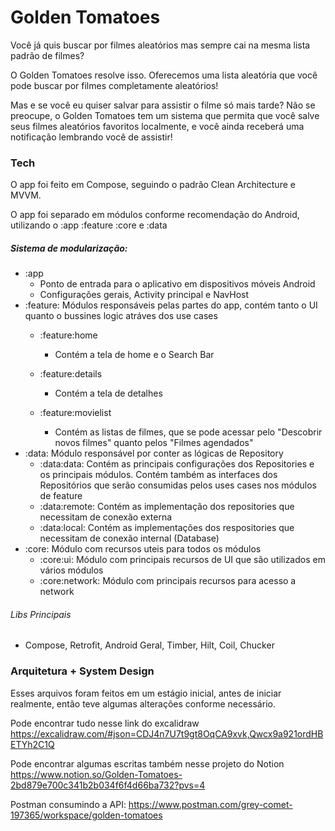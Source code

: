 # Golden Tomatoes

Você já quis buscar por filmes aleatórios mas sempre cai na mesma lista padrão de filmes?

 O Golden Tomatoes resolve isso. Oferecemos uma lista aleatória que você pode buscar por filmes completamente aleatórios!

Mas e se você eu quiser salvar para assistir o filme só mais tarde? Não se preocupe, o Golden Tomatoes tem um sistema que permita que você salve seus filmes aleatórios favoritos localmente, e você ainda receberá uma notificação lembrando você de assistir!



### Tech

O app foi feito em Compose, seguindo o padrão Clean Architecture e MVVM.

O app foi separado em módulos conforme recomendação do Android, utilizando o :app :feature :core e :data

##### Sistema de modularização:

- :app
  - Ponto de entrada para o aplicativo em dispositivos móveis Android
  - Configurações gerais, Activity principal e NavHost
- :feature: Módulos responsáveis pelas partes do app, contém tanto o UI quanto o bussines logic atráves dos use cases
  - :feature:home
    - Contém a tela de home e o Search Bar

  - :feature:details
    - Contém a tela de detalhes

  - :feature:movielist

    - Contém as listas de filmes, que se pode acessar pelo "Descobrir novos filmes" quanto pelos "Filmes agendados"
- :data: Módulo responsável por conter as lógicas de Repository
  - :data:data: Contém as principais configurações dos Repositories e os principais módulos. Contém também as interfaces dos Repositórios que serão consumidas pelos uses cases nos módulos de feature
  - :data:remote: Contém as implementação dos repositories que necessitam de conexão externa
  - :data:local: Contém as implementações dos respositories que necessitam de conexão internal (Database)
- :core: Módulo com recursos uteis para todos os módulos
  - :core:ui: Módulo com principais recursos de UI que são utilizados em vários módulos
  - :core:network: Módulo com principais recursos para acesso a network

###### Libs Principais

- Compose, Retrofit, Android Geral, Timber, Hilt, Coil, Chucker





### Arquitetura + System Design

Esses arquivos foram feitos em um estágio inicial, antes de iniciar realmente, então teve algumas alterações conforme necessário.

Pode encontrar tudo nesse link do excalidraw https://excalidraw.com/#json=CDJ4n7U7t9gt8OqCA9xvk,Qwcx9a921ordHBETYh2C1Q

Pode encontrar algumas escritas também nesse projeto do Notion https://www.notion.so/Golden-Tomatoes-2bd879e700c341b2b034f6f4d66ba732?pvs=4

Postman consumindo a API: https://www.postman.com/grey-comet-197365/workspace/golden-tomatoes




